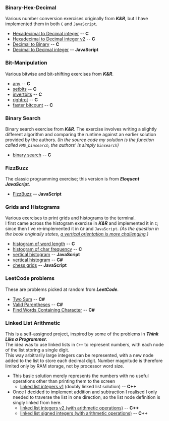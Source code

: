 ### Binary-Hex-Decimal  
 Various number conversion exercises originally from _**K&R**_, but I have implemented them in both `C` and `JavaScript`.
  * [Hexadecimal to Decimal integer](Binary-Hex-Decimal/CPROG_ex2-3_hex_to_integer.c) -- **C**
  * [Hexadecimal to Decimal integer v2](Binary-Hex-Decimal/hex_to_decimal.c) -- **C**
  * [Decimal to Binary](Binary-Hex-Decimal/decimal_to_binary.c) -- **C**
  * [Decimal to Decimal integer](Binary-Hex-Decimal/decimal_to_binary.js) -- **JavaScript**

### Bit-Manipulation  
Various bitwise and bit-shifting exercises from _**K&R**_.
  * [any](Bit-Manipulation/CPROG_ex2-5_any.c) -- **C**
  * [setbits](Bit-Manipulation/CPROG_ex2-6_setbits.c) -- **C**
  * [invertbits](Bit-Manipulation/CPROG_ex2-7_invertbits.c) -- **C**
  * [rightrot](Bit-Manipulation/CPROG_ex2-8_rightrot.c) -- **C**
  * [faster bitcount](Bit-Manipulation/CPROG_ex2-9_faster_bitcount.c) -- **C**

### Binary Search  
Binary search exercise from _**K&R**_. The exercise involves writing a slightly different algorithm and comparing the runtime against an earlier solution provided by the authors. *(In the source code my solution is the function called `PMS_binsearch`, the authors' is simply `binsearch`)*  
  * [binary search](Binary-Search/CPROG_ex3-1_PMS_binsearch.c) -- **C**

### FizzBuzz  
The classic programming exercise; this version is from _**Eloquent JavaScript**_.
  * [FizzBuzz](Fizz-Buzz/FizzBuzz.js) -- **JavaScript**

### Grids and Histograms
Various exercises to print grids and histograms to the terminal.  
I first came across the histogram exercise in _**K&R**_ and implemented it in `C`;  
since then I've re-implemented it in `C#` and `JavaScript`.
*(As the question in the book originally states, [a vertical orientation is more challenging](Grids-and-Histograms/CPROG_ex1-13_histogram_lengths_of_words.c#L4).)*
  * [histogram of word length](Grids-and-Histograms/CPROG_ex1-13_histogram_lengths_of_words.c) -- **C**
  * [histogram of char frequency](Grids-and-Histograms/CPROG_ex1-14_histogram_char_frequency.c) -- **C**
  * [vertical histogram](Grids-and-Histograms/js_histograms.js) -- **JavaScript**
  * [vertical histogram](Grids-and-Histograms/histogram.cs) -- **C#**
  * [chess grids](Grids-and-Histograms/chess_grids.js) -- **JavaScript**

### LeetCode problems
These are problems picked at random from _**LeetCode**_.
  * [Two Sum](LeetCode/1_two_sum/1_two_sum.cs) -- **C#**
  * [Valid Parentheses](LeetCode/20_valid_parentheses/20_valid_parentheses.cs) -- **C#**
  * [Find Words Containing Character](LeetCode/2942_find_words_containing_character/2942_find_words_containing_character.cs) -- **C#**

### Linked List Arithmetic
This is a self-assigned project, inspired by some of the problems in _**Think Like a Programmer**_.  
The idea was to use linked lists in `C++` to represent numbers, with each node of the list storing a single digit.  
This way arbitrarily large integers can be represented, with a new node added to the list to store each decimal digit. Number magnitude is therefore limited only by RAM storage, not by processor word size.  

  * This basic solution merely represents the numbers with no useful operations other than printing them to the screen
    * [linked list integers v1](Linked-List-Arithmetic/Double-Linked-List-Numbers/TLAP_double_linked_list_numbers.cpp) (doubly linked list solution) -- **C++**
  * Once I decided to implement addition and subtraction I realised I only needed to traverse the list in one direction, so the list node definition is singly linked from here.
    * [linked list integers v2 (with arithmetic operations)](Linked-List-Arithmetic/Linked-List-Numbers/TLAP_linked_list_numbers.cpp) -- **C++**
    * [linked list signed integers (with arithmetic operations)](Linked-List-Arithmetic/Linked-List-Numbers-Signed) -- **C++**
